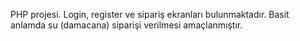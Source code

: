PHP projesi. Login, register ve sipariş ekranları bulunmaktadır.
Basit anlamda su (damacana) siparişi verilmesi amaçlanmıştır.

